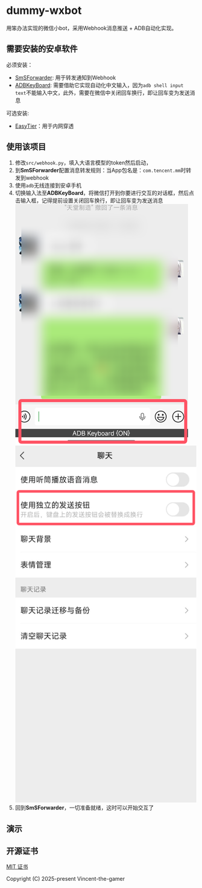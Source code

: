 # dummy-wxbot

用笨办法实现的微信小bot，采用Webhook消息推送 + ADB自动化实现。

## 需要安装的安卓软件

必须安装：
- [SmSForwarder](https://github.com/pppscn/SmsForwarder): 用于转发通知到Webhook
- [ADBKeyBoard](https://github.com/senzhk/ADBKeyBoard): 需要借助它实现自动化中文输入，因为`adb shell input text`不能输入中文，此外，需要在微信中关闭回车换行，即让回车变为发送消息

可选安装:
- [EasyTier](https://github.com/EasyTier/EasyTier)：用于内网穿透

## 使用该项目

1. 修改`src/webhook.py`，填入大语言模型的token然后启动，
2. 到**SmSForwarder**配置消息转发规则：当App包名是：`com.tencent.mm`时转发到webhook
2. 使用`adb`无线连接到安卓手机
3. 切换输入法至**ADBKeyBoard**，将微信打开到你要进行交互的对话框，然后点击输入框，记得提前设置关闭回车换行，即让回车变为发送消息
![wx2.png](.github/wx2.png)
![wx1.png](.github/wx1.png)
4. 回到**SmSForwarder**，一切准备就绪，这时可以开始交互了

## 演示


## 开源证书

[MIT 证书](./LICENSE.md)

Copyright (C) 2025-present Vincent-the-gamer